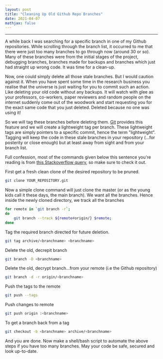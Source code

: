 ```yaml
---
layout: post
title: "Cleaning Up Old Github Repo Branches"
date: 2021-04-07
mathjax: false
---
```

----------------

A while back I was searching for a specific branch in one of my Github repositories.
While scrolling through the branch list, it occurred to me that there were just too many branches to go through now (around 30 or so).
Many of these branches were from the initial stages of the project, debugging branches, branches made for backups and branches which just
had straight up wrong code. It was time for a clean-up.

Now, one could simply delete all those stale branches. But I would caution against it. When you have spent some time in the
research business you realise that the universe is just waiting for you to commit such an action. Like deleting your old code
without any backups. It will watch with glee as your professors, co-workers, paper reviewers and random people on the internet 
suddenly come out of the woodwork and start requesting you for the exact same code that you just deleted. Deleted because no one was using it!  

So we will tag these branches before deleting them. [Git](https://git-scm.com/book/en/v2/Git-Basics-Tagging) provides this feature and we will create a lightweight tag per branch. These lightweight tags are simply pointers to a specific commit, hence the term "lightweight".
Tagging will keep the code in these stale branches in your repository (...for posterity or close enough) but at least away from sight 
and from your branch list.

Full confession, most of the commands given below this sentence you're reading is from [this Stackoverflow query](https://stackoverflow.com/questions/1307114/how-can-i-archive-git-branches), so make sure to check it out.  

First get a fresh clean clone of the desired repository to be pruned.

```bash
git clone YOUR_REPOSITORY.git
```

Now a simple clone command will just clone the master (or as the young kids call it these days, the main branch). We want all the branches.
Hence inside the newly cloned directory, we track all the branches

```bash
for remote in `git branch -r`; 
do 
    git branch --track ${remote#origin/} $remote; 
done
```

Tag the required branch directed for future deletion.

```bash
git tag archive/<branchname> <branchname>
```

Delete the old, decrepit branch

```bash
git branch -D <branchname>
```

Delete the old, decrypt branch...from your remote (i.e the Github repository)

```bash
git branch -d -r origin/<branchname>
```

Push the tags to the remote

```bash
git push --tags
```

Push changes to remote

```bash
git push origin :<branchname>
```

To get a branch back from a tag

```bash
git checkout -b <branchname> archive/<branchname>
```

And you are done. Now make a shell/bash script to automate the above steps if you have too many branches. May your code be safe, secured and look up-to-date.
